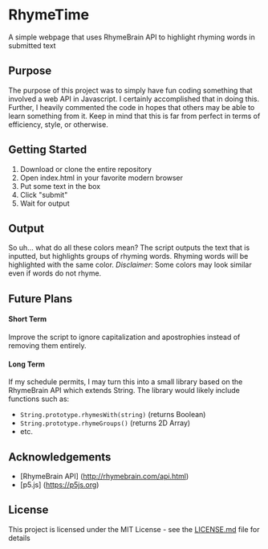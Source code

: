 # RhymeTime
A simple webpage that uses RhymeBrain API to highlight rhyming words in submitted text

## Purpose
The purpose of this project was to simply have fun coding something that involved a web API in Javascript. I certainly accomplished that in doing this. Further, I heavily commented the code in hopes that others may be able to learn something from it. Keep in mind that this is far from perfect in terms of efficiency, style, or otherwise.

## Getting Started
1. Download or clone the entire repository
2. Open index.html in your favorite modern browser
3. Put some text in the box
4. Click "submit"
5. Wait for output

## Output
So uh... what do all these colors mean?
The script outputs the text that is inputted, but highlights groups of rhyming words.
Rhyming words will be highlighted with the same color.
_Disclaimer_: Some colors may look similar even if words do not rhyme.

## Future Plans
#### Short Term
Improve the script to ignore capitalization and apostrophies instead of removing them entirely.

#### Long Term
If my schedule permits, I may turn this into a small library based on the RhymeBrain API which extends String.
The library would likely include functions such as:
* `String.prototype.rhymesWith(string)` (returns Boolean)
* `String.prototype.rhymeGroups()` (returns 2D Array)
* etc.

## Acknowledgements
* [RhymeBrain API] (http://rhymebrain.com/api.html)
* [p5.js] (https://p5js.org)

## License
This project is licensed under the MIT License - see the [LICENSE.md](LICENSE.md) file for details

